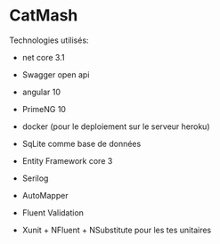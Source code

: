 # CatMash

Technologies utilisés:

* net core 3.1
* Swagger open api
* angular 10
* PrimeNG 10
* docker (pour le deploiement sur le serveur heroku)

* SqLite comme base de données
* Entity Framework core 3
* Serilog
* AutoMapper
* Fluent Validation
* Xunit + NFluent + NSubstitute pour les tes unitaires

